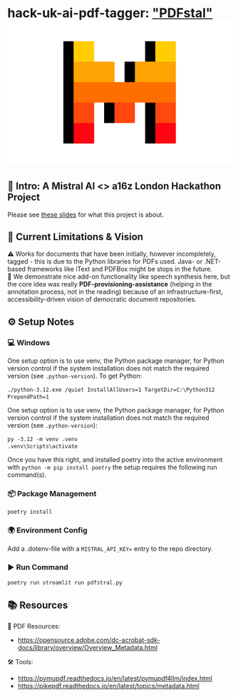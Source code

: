 # hack-uk-ai-pdf-tagger: ["PDFstal"](https://pdfstral.streamlit.app/) ![Mistral Logo](./mistral_logo.png)

## 🌟 Intro: A Mistral AI <> a16z London Hackathon Project

Please see [these slides](https://docs.google.com/presentation/d/18mkzttmRAo7kTcdBRxyERATSdmqt9ODidUBlRLN30Mg/edit?usp=sharing) for what this project is about.

## 🚧 Current Limitations & Vision

⚠️ Works for documents that have been initially, however incompletely, tagged - this is due to the Python libraries for PDFs used. Java- or .NET-based frameworks like iText and PDFBox might be stops in the future.  
🎯 We demonstrate nice add-on functionality like speech synthesis here, but the core idea was really **PDF-provisioning-assistance** (helping in the annotation process, not in the reading) because of an infrastructure-first, accessibility-driven vision of democratic document repositories.

## ⚙️ Setup Notes

### 💻 Windows

One setup option is to use venv, the Python package manager, for Python version control if the system installation does not match the required version (see `.python-version`). To get Python:

```
./python-3.12.exe /quiet InstallAllUsers=1 TargetDir=C:\Python312 PrependPath=1
```

One setup option is to use venv, the Python package manager, for Python version control if the system installation does not match the required version (see `.python-version`): 

```
py -3.12 -m venv .venv
.venv\Scripts\activate
```

Once you have this right, and installed poetry into the active environment with `python -m pip install poetry` the setup requires the following run command(s).

### 📦 Package Management

```
poetry install
```

### 🌍 Environment Config

Add a .dotenv-file with a `MISTRAL_API_KEY=` entry to the repo directory.

### ▶️ Run Command

```
poetry run streamlit run pdfstral.py
```

## 📚 Resources

📄 PDF Resources:

* https://opensource.adobe.com/dc-acrobat-sdk-docs/library/overview/Overview_Metadata.html

🛠️ Tools:

* https://pymupdf.readthedocs.io/en/latest/pymupdf4llm/index.html
* https://pikepdf.readthedocs.io/en/latest/topics/metadata.html